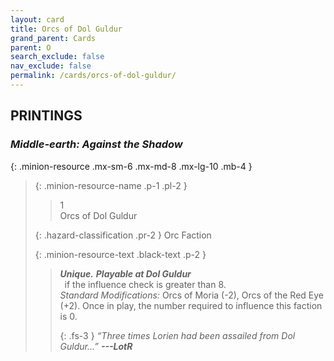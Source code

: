 ```yaml
---
layout: card
title: Orcs of Dol Guldur
grand_parent: Cards
parent: O
search_exclude: false
nav_exclude: false
permalink: /cards/orcs-of-dol-guldur/
---
```


## PRINTINGS


### _Middle-earth: Against the Shadow_

{: .minion-resource .mx-sm-6 .mx-md-8 .mx-lg-10 .mb-4 }
> {: .minion-resource-name .p-1 .pl-2 }
> > <div class="hazard-mp">1</div>
> > <div class="card-name">Orcs of Dol Guldur</div>
>
> {: .hazard-classification .pr-2 }
> Orc Faction
>
> {: .minion-resource-text .black-text .p-2 }
> > _**Unique.**_ ***Playable at Dol Guldur*** <br>&ensp;if the influence check is greater than 8. <br>_Standard Modifications:_ Orcs of Moria (-2), Orcs of the Red Eye (+2). Once in play, the number required to influence this faction is 0. 
> > 
> > {: .fs-3 } 
> > _“Three times Lorien had been assailed from Dol Guldur...”_ ***---&#65279;LotR*** 
> 
